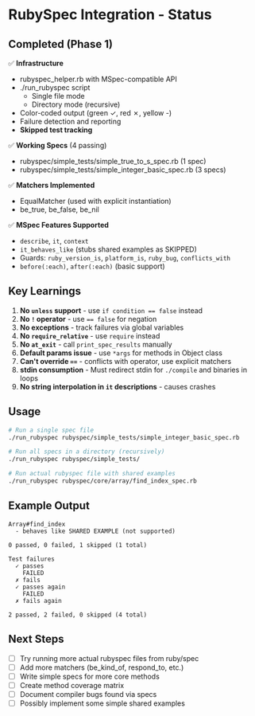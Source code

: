 # RubySpec Integration - Status

## Completed (Phase 1)

✅ **Infrastructure**
- rubyspec_helper.rb with MSpec-compatible API
- ./run_rubyspec script
  - Single file mode
  - Directory mode (recursive)
- Color-coded output (green ✓, red ✗, yellow -)
- Failure detection and reporting
- **Skipped test tracking**

✅ **Working Specs** (4 passing)
- rubyspec/simple_tests/simple_true_to_s_spec.rb (1 spec)
- rubyspec/simple_tests/simple_integer_basic_spec.rb (3 specs)

✅ **Matchers Implemented**
- EqualMatcher (used with explicit instantiation)
- be_true, be_false, be_nil

✅ **MSpec Features Supported**
- `describe`, `it`, `context`
- `it_behaves_like` (stubs shared examples as SKIPPED)
- Guards: `ruby_version_is`, `platform_is`, `ruby_bug`, `conflicts_with`
- `before(:each)`, `after(:each)` (basic support)

## Key Learnings

1. **No `unless` support** - use `if condition == false` instead
2. **No `!` operator** - use `== false` for negation  
3. **No exceptions** - track failures via global variables
4. **No `require_relative`** - use `require` instead
5. **No `at_exit`** - call `print_spec_results` manually
6. **Default params issue** - use `*args` for methods in Object class
7. **Can't override `==`** - conflicts with operator, use explicit matchers
8. **stdin consumption** - Must redirect stdin for `./compile` and binaries in loops
9. **No string interpolation in `it` descriptions** - causes crashes

## Usage

```bash
# Run a single spec file
./run_rubyspec rubyspec/simple_tests/simple_integer_basic_spec.rb

# Run all specs in a directory (recursively)
./run_rubyspec rubyspec/simple_tests/

# Run actual rubyspec file with shared examples
./run_rubyspec rubyspec/core/array/find_index_spec.rb
```

## Example Output

```
Array#find_index
  - behaves like SHARED EXAMPLE (not supported)

0 passed, 0 failed, 1 skipped (1 total)
```

```
Test failures
  ✓ passes
    FAILED
  ✗ fails
  ✓ passes again
    FAILED
  ✗ fails again

2 passed, 2 failed, 0 skipped (4 total)
```

## Next Steps

- [ ] Try running more actual rubyspec files from ruby/spec
- [ ] Add more matchers (be_kind_of, respond_to, etc.)
- [ ] Write simple specs for more core methods
- [ ] Create method coverage matrix
- [ ] Document compiler bugs found via specs
- [ ] Possibly implement some simple shared examples
